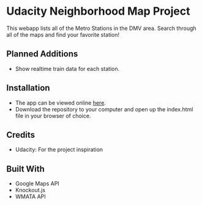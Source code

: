 # Udacity Neighborhood Map Project
This webapp lists all of the Metro Stations in the DMV area. Search through all of the maps and find your favorite station!

## Planned Additions
- Show realtime train data for each station.

## Installation
- The app can be viewed online [here](www.leogenerali.com/metro-map).
- Download the repository to your computer and open up the index.html file in your browser of choice.

## Credits
- Udacity: For the project inspiration

## Built With
- Google Maps API
- Knockout.js
- WMATA API